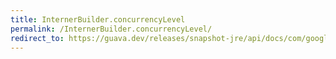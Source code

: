 ```yaml
---
title: InternerBuilder.concurrencyLevel
permalink: /InternerBuilder.concurrencyLevel/
redirect_to: https://guava.dev/releases/snapshot-jre/api/docs/com/google/common/collect/Interners.InternerBuilder.html#concurrencyLevel-int-
---
```

